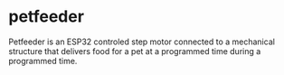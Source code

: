 # petfeeder

Petfeeder is an ESP32 controled step motor connected to a mechanical structure that delivers food for a pet at a programmed time during a programmed time.
